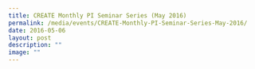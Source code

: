 ```yaml
---
title: CREATE Monthly PI Seminar Series (May 2016)
permalink: /media/events/CREATE-Monthly-PI-Seminar-Series-May-2016/
date: 2016-05-06
layout: post
description: ""
image: ""
---
```

